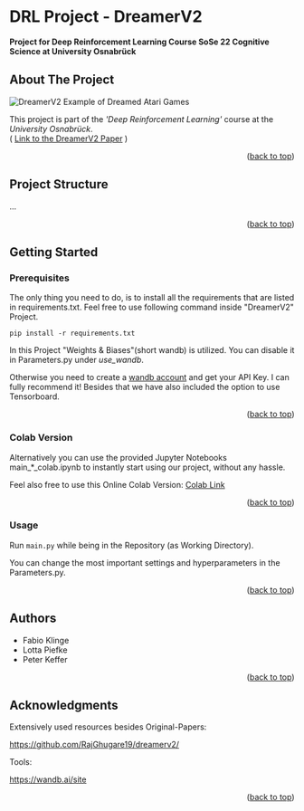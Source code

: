 # DRL Project - DreamerV2
**Project for Deep Reinforcement Learning Course SoSe 22 Cognitive Science at University Osnabrück**

<!-- ABOUT THE PROJECT -->
## About The Project

![DreamerV2 Example of Dreamed Atari Games](images/paris_art.png)

This project is part of the _'Deep Reinforcement Learning'_ course at the _University Osnabrück_.  
 ( [Link to the DreamerV2 Paper](https://arxiv.org/pdf/2010.02193.pdf) )
<p align="right">(<a href="#top">back to top</a>)</p>

<!-- Project Structure -->
## Project Structure

...

<p align="right">(<a href="#top">back to top</a>)</p>

<!-- GETTING STARTED -->
## Getting Started


### Prerequisites

The only thing you need to do, is to install all the requirements that are listed in requirements.txt. 
Feel free to use following command inside "DreamerV2" Project.

  ```
  pip install -r requirements.txt
  ```

In this Project "Weights & Biases"(short wandb) is utilized. You can disable it in Parameters.py under _use_wandb_. 

Otherwise you need to create a [wandb account](https://wandb.ai/site) and get your API Key. I can fully recommend it! Besides that we have also included the option to use Tensorboard.


<p align="right">(<a href="#top">back to top</a>)</p>

### Colab Version

Alternatively you can use the provided Jupyter Notebooks main_*_colab.ipynb to instantly start using our project, without any hassle.

Feel also free to use this Online Colab Version: [Colab Link]()


<p align="right">(<a href="#top">back to top</a>)</p>

<!-- USAGE EXAMPLES -->
### Usage
Run `main.py` while being in the Repository (as Working Directory).

You can change the most important settings and hyperparameters in the Parameters.py.

<p align="right">(<a href="#top">back to top</a>)</p>

<!-- AUTHORS -->
## Authors
* Fabio Klinge
* Lotta Piefke
* Peter Keffer

<p align="right">(<a href="#top">back to top</a>)</p>


<!-- ACKNOWLEDGMENTS -->
## Acknowledgments

Extensively used resources besides Original-Papers:

https://github.com/RajGhugare19/dreamerv2/


Tools:

https://wandb.ai/site

<p align="right">(<a href="#top">back to top</a>)</p>
